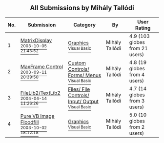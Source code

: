﻿<div align="center">

## All Submissions by Mihály Tallódi

</div>

No.  | Submission | Category | By   | User Rating
---- | ---------- | -------- | ---- | -----------
1 | [MatrixDisplay<br /><sup>2003-10-05 21:46:52</sup>](https://github.com/Planet-Source-Code/mih-ly-tall-di-matrixdisplay__1-49051) | [Graphics<br /><sup>Visual Basic</sup>](../ByCategory/graphics__1-46.md) | Mihály Tallódi | 4.9 (103 globes from 21 users)
2 | [MaxFrame Control<br /><sup>2003-09-11 20:39:50</sup>](https://github.com/Planet-Source-Code/mih-ly-tall-di-maxframe-control__1-48465) | [Custom Controls/ Forms/  Menus<br /><sup>Visual Basic</sup>](../ByCategory/custom-controls-forms-menus__1-4.md) | Mihály Tallódi | 4.8 (19 globes from 4 users)
3 | [FileLib2/TextLib2<br /><sup>2004-04-14 11:26:26</sup>](https://github.com/Planet-Source-Code/mih-ly-tall-di-filelib2-textlib2__1-53180) | [Files/ File Controls/ Input/ Output<br /><sup>Visual Basic</sup>](../ByCategory/files-file-controls-input-output__1-3.md) | Mihály Tallódi | 4.7 (14 globes from 3 users)
4 | [Pure VB Image Floodfill<br /><sup>2003-10-02 18:12:18</sup>](https://github.com/Planet-Source-Code/mih-ly-tall-di-pure-vb-image-floodfill__1-49093) | [Graphics<br /><sup>Visual Basic</sup>](../ByCategory/graphics__1-46.md) | Mihály Tallódi | 5.0 (10 globes from 2 users)
